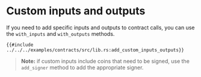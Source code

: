 # Custom inputs and outputs

If you need to add specific inputs and outputs to contract calls, you can use the `with_inputs` and `with_outputs` methods.

```rust,ignore
{{#include ../../../examples/contracts/src/lib.rs:add_custom_inputs_outputs}}

```

> **Note:** if custom inputs include coins that need to be signed, use the `add_signer` method to add the appropriate signer.

